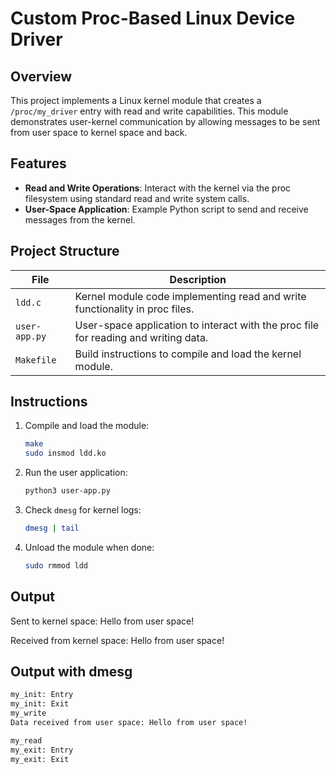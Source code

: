 # Custom Proc-Based Linux Device Driver

## Overview
This project implements a Linux kernel module that creates a `/proc/my_driver` entry with read and write capabilities. This module demonstrates user-kernel communication by allowing messages to be sent from user space to kernel space and back.


## Features
- **Read and Write Operations**: Interact with the kernel via the proc filesystem using standard read and write system calls.
- **User-Space Application**: Example Python script to send and receive messages from the kernel.


## Project Structure
| File         | Description                                                        |
|--------------|--------------------------------------------------------------------|
| `ldd.c`      | Kernel module code implementing read and write functionality in proc files. |
| `user-app.py`| User-space application to interact with the proc file for reading and writing data. |
| `Makefile`   | Build instructions to compile and load the kernel module.          |



## Instructions
1. Compile and load the module:
    ```bash
    make
    sudo insmod ldd.ko
    ```
2. Run the user application:
    ```bash
    python3 user-app.py
    ```
3. Check `dmesg` for kernel logs:
    ```bash
    dmesg | tail
    ```
4. Unload the module when done:
    ```bash
    sudo rmmod ldd
    ```


## Output
Sent to kernel space: Hello from user space!

Received from kernel space: Hello from user space!


## Output with dmesg
```bash
my_init: Entry
my_init: Exit
my_write
Data received from user space: Hello from user space!

my_read
my_exit: Entry
my_exit: Exit
```
